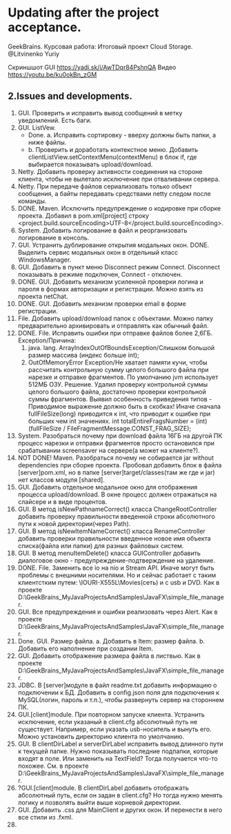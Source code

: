 # Updating after the project acceptance. 
GeekBrains. Курсовая работа: Итоговый проект Cloud Storage.
@Litvinenko Yuriy

Скриншшот GUI https://yadi.sk/i/AwTDqr84PshnQA
Видео https://youtu.be/ku0okBn_zGM

## 2.Issues and developments.
1. GUI. Проверить и исправить вывод сообщений в метку уведомлений. Есть баги.
2. GUI. ListVew. 
	- Done. a. Исправить сортировку - вверху должны быть папки, а ниже файлы. 
	- b. Проверить и доработать контекстное меню. 
	Добавить clientListView.setContextMenu(contextMenu) в блок if, где выбирается показывать upload/download.
4. Netty. Добавить проверку активности соединения на стороне клиента, чтобы не вылетало исключение при отваливании сервера.
5. Netty. При передаче файлов сериализовать только объект сообщения, а байты передавать средствами netty следом после команды.
20. DONE. Maven. Исключить предупреждение о кодировке при сборке проекта. 
    Добавил в <properties> pom.xml[project] строку 
    <project.build.sourceEncoding>UTF-8</project.build.sourceEncoding>.
21. System. Добавить логирование в файл и реорганизовать логирование в консоль.
22. GUI. Устранить дублирование открытия модальных окон.
    DONE. Выделить сервис модальных окон в отдельный класс WindowsManager.
23. GUI. Добавить в пункт меню Disconnect режим Connect. 
    Disconnect показывать в режиме подключен, Connect - отключен.
24. DONE. GUI. Добавить механизм усиленной проверки логина и пароля в 
    формах авторизации и регистрации.
    Можно взять из проекта netChat.
25. DONE. GUI. Добавить механизм проверки email в форме регистрации.
26. File. Добавить upload/download папок с объектами. Можно папку предварительно архивировать 
    и отправлять как обычный файл.
27. DONE. File. Исправить ошибки при отправке файлов более 2,6ГБ.
    Exception/Причина: 
    1. java. lang. ArrayIndexOutOfBoundsException/Слишком большой размер массива
        (индекс больше int);
    2. OutOfMemoryError Exception/Не хватает памяти кучи, чтобы рассчитать контрольную сумму 
    целого большого файла при нарезке и отправке фрагментов. По умолчанию jvm использует 512МБ ОЗУ.
    Решение. Удалил проверку контрольной суммы целого большого файла, достаточно проверки 
    контрольной суммы фрагментов.
    Выявил особенность приведения типов - Приводимое выражение должно быть в скобках!
    Иначе сначала fullFileSize(long) приводится к int, что приводит к ошибке при больших чем int значениях.
    int totalEntireFragsNumber = (int) (fullFileSize / FileFragmentMessage.CONST_FRAG_SIZE);
28. System. Разобраться почему при download файла 16ГБ на другой ПК процесс нарезки и отправки 
    фрагментов просто остановился при срабатывании screensaver на сервере(а может на клиенте?).
29. NOT DONE! Maven. Разобраться почему не собирается jar without dependencies при сборке проекта. 
    Пробовал добавить блок <plugin> в <build><plugins> файла [server]pom.xml, 
    но в папке [server]target/classes(там же где и jar) нет классов модуля [shared].
30. GUI. Добавить отдельное модальное окно для отображения процесса upload/download.
    В окне процесс должен отражаться на слайсере и в виде процентов.
31. GUI. В метод isNewPathnameCorrect() класса ChangeRootController добавить проверку правильности 
    введенной строки абсолютного пути к новой директории(через Path).
32. GUI. В метод isNewItemNameCorrect() класса RenameController добавить проверки правильности 
    введенное новое имя объекта списка(файла или папки) для разных файловых систем.
33. GUI. В метод menuItemDelete() класса GUIController добавить диалоговое окно - 
    предупреждение-подтверждение на удаление.
34. DONE. File. Заменить все io на nio и Stream API. 
    Иначе могут быть проблемы с внешними носителями.
    Но и сейчас работает с таким клиентстким путем: \\IOURI-X555L\Movies(сеть) и с usb и DVD.
    Как в проекте D:\GeekBrains\_MyJavaProjectsAndSamples\JavaFX\simple_file_manager.
35. GUI. Все предупреждения и ошибки реализовать через Alert.
    Как в проекте D:\GeekBrains\_MyJavaProjectsAndSamples\JavaFX\simple_file_manager.  
36. Done. GUI. Размер файла.
    a. Добавить в Item: размер файла. 
    b. Добавить его наполнение при создании Item.
37. GUI. Добавить отображение размера файла в листвью.
    Как в проекте D:\GeekBrains\_MyJavaProjectsAndSamples\JavaFX\simple_file_manager.
38. JDBC. В [server]модуле в файл readme.txt добавить информацию о подключении к БД.
    Добавить в config.json поля для подключения к MySQL(логин, пароль и т.п.), чтобы 
    развернуть сервер на стороннем ПК.
39. GUI.[client]module. При повторном запуске клиента.
    Устранить исключение, если указаный в client.cfg абсолютный путь не существует.
    Например, если указать usb-носитель и вынуть его. 
    Можно установить директорию клиента по умолчанию.
40. GUI. В clientDirLabel и serverDirLabel исправить вывод длинного пути к текущей папке.
    Нужно показывать последние подпапки, которые входят в поле.
    Или заменить на TextField? Тогда получается что-то похожее.
    См. в проекте D:\GeekBrains\_MyJavaProjectsAndSamples\JavaFX\simple_file_manager.
41. ?GUI.[client]module. В clientDirLabel добавить отображать абсолютный путь, 
    если он задан в client.cfg?
    Но тогда нужно менять логику и позволять выйти выше корневой директории.
42. GUI. Добавить .css для MainClient и других окон.
    И перенести в него все стили из .fxml.
43. 